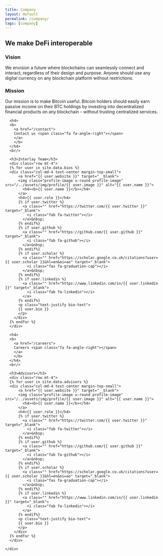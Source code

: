 ```yaml
---
title: Company
layout: default
permalink: /company/
tags: [company]
---
```


<div class="main">
  <div class="container">
    <div class="section text-left">
      <h2> We make DeFi interoperable </h2> 
      <h3>Vision</h3>
      <p>
 We envision a future where blockchains can seamlessly connect and interact, regardless of their design and purpose. Anyone should use any digital currency on any blockchain platform without restrictions.
      </p>
      <h3>Mission</h3>
      <p>
      Our mission is to make Bitcoin useful. Bitcoin holders should easily earn passive income on their BTC holdings by investing into decentralized financial products on any blockchain - without trusting centralized services. 
      </p>

      <h4>
      <b>
        <a href="/contact">
        Contact us <span class="fa fa-angle-right"></span>
        </a>
        </b>
      </h4>      
      <br/>
      
      <h3>Interlay Team</h3>      
      <div class="row mt-4">
      {% for user in site.data.bios %}
      <div class="col-md-4 text-center margin-top-small">      
          <a href="{{ user.website }}" target="__blank">
          <img class="profile-image u-round profile-image" src="/../assets/img/profile/{{ user.image }}" alt="{{ user.name }}">
            <h4><b>{{ user.name }}</b></h4>
          </a>
          <h4>{{ user.role }}</h4>
          {% if user.twitter %}
            <a class="" href="https://twitter.com/{{ user.twitter }}" target="_blank">
              <i class="fab fa-twitter"></i>
            </a>&nbsp;
          {% endif%}
          {% if user.github %}
            <a class="" href="https://github.com/{{ user.github }}" target="_blank">
              <i class="fab fa-github"></i>
            </a>&nbsp;
          {% endif%}
          {% if user.scholar %}
            <a class="" href="https://scholar.google.co.uk/citations?user={{ user.scholar }}&hl=en&oi=ao" target="_blank">
              <i class="fas fa-graduation-cap"></i>
            </a>&nbsp;
          {% endif%}
          {% if user.linkedin %}
            <a class="" href="https://www.linkedin.com/in/{{ user.linkedin }}" target="_blank">
              <i class="fab fa-linkedin"></i>
            </a>
          {% endif%}
          <p class="text-justify bio-text">
          {{ user.bio }}
          </p>
        </div>
      {% endfor %}
      </div>
      
      <h4>
      <b>
        <a href="/careers">
        Careers <span class="fa fa-angle-right"></span>
        </a>
        </b>
      </h4>    
      <br/>

      <h3>Advisors</h3>      
      <div class="row mt-4">
      {% for user in site.data.advisors %}
      <div class="col-md-4 text-center margin-top-small">      
          <a href="{{ user.website }}" target="__blank">
          <img class="profile-image u-round profile-image" src="/../assets/img/profile/{{ user.image }}" alt="{{ user.name }}">
            <h4><b>{{ user.name }}</b></h4>
          </a>
          <h4>{{ user.role }}</h4>
          {% if user.twitter %}
            <a class="" href="https://twitter.com/{{ user.twitter }}" target="_blank">
              <i class="fab fa-twitter"></i>
            </a>&nbsp;
          {% endif%}
          {% if user.github %}
            <a class="" href="https://github.com/{{ user.github }}" target="_blank">
              <i class="fab fa-github"></i>
            </a>&nbsp;
          {% endif%}
          {% if user.scholar %}
            <a class="" href="https://scholar.google.co.uk/citations?user={{ user.scholar }}&hl=en&oi=ao" target="_blank">
              <i class="fas fa-graduation-cap"></i>
            </a>&nbsp;
          {% endif%}
          {% if user.linkedin %}
            <a class="" href="https://www.linkedin.com/in/{{ user.linkedin }}" target="_blank">
              <i class="fab fa-linkedin"></i>
            </a>
          {% endif%}
          <p class="text-justify bio-text">
          {{ user.bio }}
          </p>
        </div>
      {% endfor %}
      </div>

    </div>
  </div>
</div>
